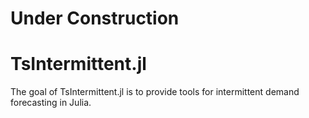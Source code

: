 # Under Construction

# TsIntermittent.jl

The goal of TsIntermittent.jl is to provide tools for intermittent demand forecasting in Julia.
